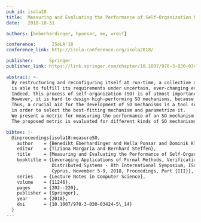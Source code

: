 ```yaml
---
pub_id: isola18
title:  Measuring and Evaluating the Performance of Self-Organization Mechanisms Within Collective Adaptive Systems
date:   2018-10-31

authors: [beberhardinger, hponsar, me, wreif]

conference:      ISoLA'18
conference_link: http://isola-conference.org/isola2018/

publisher:      Springer
publisher_link: https://link.springer.com/chapter/10.1007/978-3-030-03424-5_14

abstract: >-
  By restructuring and reconfiguring itself at run-time, a collective adaptive system (CAS)
  is able to fulfill its requirements under uncertain, ever-changing environmental conditions.
  Indeed, this process of self-organization (SO) is of utmost importance for the ability of the CAS to perform.
  However, it is hard to design high-performing SO mechanisms, because the environmental conditions are partially unpredictable at design time.
  Thus, a crucial aid for the development of SO mechanisms is a tool set enabling performance evaluations at design time
  in order to select the best-fitting mechanism and parametrize it.
  We present a metric for measuring the performance of an SO mechanism as well as a framework that enables evaluation of this metric.
  The proposed metric is evaluated for different kinds of SO mechanisms in two case studies: a smart energy management system and a self-organizing production cell.

bibtex: |-
  @inproceedings{isola18:measureSO,
    author    = {Benedikt Eberhardinger and Hella Ponsar and Dominik Klumpp and Wolfgang Reif},
    editor    = {Tiziana Margaria and Bernhard Steffen},
    title     = {Measuring and Evaluating the Performance of Self-Organization Mechanisms Within Collective Adaptive Systems},
    booktitle = {Leveraging Applications of Formal Methods, Verification and Validation. 
                 Distributed Systems - 8th International Symposium, ISoLA 2018, Limassol,
                 Cyprus, November 5-9, 2018, Proceedings, Part {III}},
    series    = {Lecture Notes in Computer Science},
    volume    = {11246},
    pages     = {202--220},
    publisher = {Springer},
    year      = {2018},
    doi       = {10.1007/978-3-030-03424-5\_14}
  }
---
```

